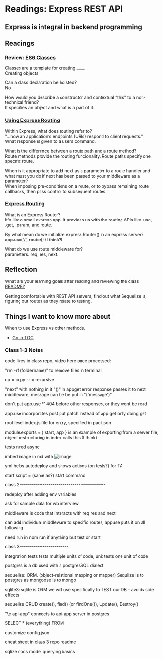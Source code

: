 # Readings: Express REST API

## Express is integral in backend programming

## Readings

### Review: [ES6 Classes](https://developer.mozilla.org/en-US/docs/Web/JavaScript/Reference/Classes)

Classes are a template for creating ____.  
Creating objects  

Can a class declaration be hoisted?  
No  

How would you describe a constructor and contextual “this” to a non-technical friend?  
It specifies an object and what is a part of it.  

### [Using Express Routing](https://expressjs.com/en/guide/routing.html)

Within Express, what does routing refer to?  
"...how an application’s endpoints (URIs) respond to client requests."  
What response is given to a users command.  

What is the difference between a route path and a route method?  
Route methods provide the routing funcionality.  Route paths specify one specific route.  

When is it appropriate to add next as a parameter to a route handler and what must you do if next has been passed to your middleware as a parameter?  
When imposing pre-conditions on a route, or to bypass remaining route callbacks, then pass control to subsequent routes.  

### [Express Routing](https://scotch.io/tutorials/learn-to-use-the-new-router-in-expressjs-4)

What is an Express Router?  
It's like a small express app. It provides us with the routing APIs like .use, .get, .param, and route.  

By what mean do we initialize express.Router() in an express server?  
app.use('/', router); (I think?)  

What do we use route middleware for?  
parameters.  req, res, next.  

## Reflection

What are your learning goals after reading and reviewing the class [README?](https://codefellows.github.io/code-401-javascript-guide/curriculum/class-03/)

Getting comfortable with REST API servers, find out what Sequelize is, figuring out routes as they relate to testing.  

## Things I want to know more about  

When to use Express vs other methods.

- [Go to TOC](README.md)

### Class 1-3 Notes

code lives in class repo, video here once processed:

"rm -rf (foldername)" to remove files in terminal

cp = copy
-r = recursive

"next" with nothing in it "()" in appget error response passes it to next middleware, message can be be put in "('message')"

don't put app.use'*' 404 before other responses, or they wont be read

app.use incorporates post put patch instead of app.get only doing get

root level index.js file for entry, specified in packjson

module.exports = { start, app } is an example of exporting from a server file, object restructuring in index calls this (I think)

tests need async

imbed image in md with ![image](path)

yml helps autodeploy and shows actions (on tests?) for TA

start script = (same as?) start command

class 2--------------------------------------------

redeploy after adding env variables

ask for sample data for wb interview

middleware is code that interacts with req res and next

can add individual middleware to specific routes, appuse puts it on all following

need run in npm run if anything but test or start

class 3-------------------------

integration tests tests multiple units of code, unit tests one unit of code

postgres is a db used with a postgresSQL dialect

sequelize: ORM. (object-relational mapping or mapper) Sequlize is to postgres as mongoose is to mongo

sqlite3: sqlite is ORM we will use specifically to TEST our DB - avoids side effects

sequelize CRUD create(), find() (or findOne()), Update(), Destroy()

"\c api-app" connects to api-app server in postgres

SELECT * (everything) FROM

customize config.json

cheat sheet in class 3 repo readme

sqlize docs model querying basics
